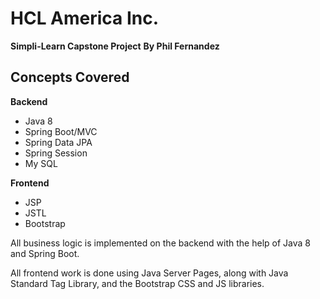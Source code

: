 # HCL America Inc.
**Simpli-Learn Capstone Project**
**By Phil Fernandez**
## Concepts Covered
**Backend**
 - Java 8
 - Spring Boot/MVC
 - Spring Data JPA
 - Spring Session
 - My SQL
 
 **Frontend**
 - JSP
 - JSTL
 - Bootstrap

All business logic is implemented on the backend with the
help of Java 8 and Spring Boot.

All frontend work is done using Java Server Pages, along with Java Standard Tag Library, and the Bootstrap CSS and JS libraries.